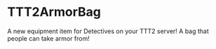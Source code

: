 # TTT2ArmorBag
A new equipment item for Detectives on your TTT2 server! A bag that people can take armor from!
